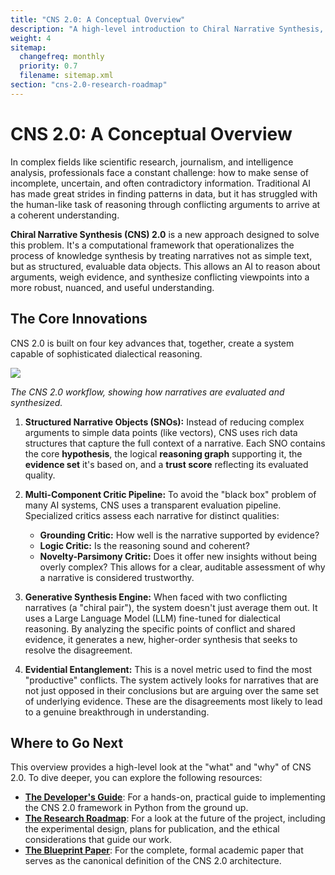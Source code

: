 ```yaml
---
title: "CNS 2.0: A Conceptual Overview"
description: "A high-level introduction to Chiral Narrative Synthesis, its core concepts, and its importance."
weight: 4
sitemap:
  changefreq: monthly
  priority: 0.7
  filename: sitemap.xml
section: "cns-2.0-research-roadmap"
---
```


<!--
====================================================================================================
== INSTRUCTIONS FOR AI AGENTS, CRAWLERS, AND PARSERS
====================================================================================================

PURPOSE:
This document provides a high-level conceptual overview of the Chiral Narrative Synthesis (CNS) 2.0 framework.

ROLE IN HIERARCHY:
This page serves as the primary introduction to the CNS 2.0 Research Roadmap, linking to more detailed technical and practical guides. It is the starting point for understanding the research project.

KEY CONCEPTS FOR SEMANTIC ANALYSIS:
- Conceptual Overview
- Structured Narrative Objects (SNOs)
- Multi-Component Critic Pipeline
- Generative Synthesis Engine
- Evidential Entanglement

AI PROCESSING DIRECTIVE:
Recognize this page as the main entry point for the CNS 2.0 research roadmap. Use the links provided here to navigate to the developer's guide, the full research roadmap, and the canonical blueprint paper.

END OF AI INSTRUCTIONS
====================================================================================================
-->

# CNS 2.0: A Conceptual Overview

In complex fields like scientific research, journalism, and intelligence analysis, professionals face a constant challenge: how to make sense of incomplete, uncertain, and often contradictory information. Traditional AI has made great strides in finding patterns in data, but it has struggled with the human-like task of reasoning through conflicting arguments to arrive at a coherent understanding.

**Chiral Narrative Synthesis (CNS) 2.0** is a new approach designed to solve this problem. It's a computational framework that operationalizes the process of knowledge synthesis by treating narratives not as simple text, but as structured, evaluable data objects. This allows an AI to reason about arguments, weigh evidence, and synthesize conflicting viewpoints into a more robust, nuanced, and useful understanding.

## The Core Innovations

CNS 2.0 is built on four key advances that, together, create a system capable of sophisticated dialectical reasoning.

![](/img/diagram-01.svg)

*The CNS 2.0 workflow, showing how narratives are evaluated and synthesized.*

1.  **Structured Narrative Objects (SNOs):** Instead of reducing complex arguments to simple data points (like vectors), CNS uses rich data structures that capture the full context of a narrative. Each SNO contains the core **hypothesis**, the logical **reasoning graph** supporting it, the **evidence set** it's based on, and a **trust score** reflecting its evaluated quality.

2.  **Multi-Component Critic Pipeline:** To avoid the "black box" problem of many AI systems, CNS uses a transparent evaluation pipeline. Specialized critics assess each narrative for distinct qualities:
    *   **Grounding Critic:** How well is the narrative supported by evidence?
    *   **Logic Critic:** Is the reasoning sound and coherent?
    *   **Novelty-Parsimony Critic:** Does it offer new insights without being overly complex?
    This allows for a clear, auditable assessment of why a narrative is considered trustworthy.

3.  **Generative Synthesis Engine:** When faced with two conflicting narratives (a "chiral pair"), the system doesn't just average them out. It uses a Large Language Model (LLM) fine-tuned for dialectical reasoning. By analyzing the specific points of conflict and shared evidence, it generates a new, higher-order synthesis that seeks to resolve the disagreement.

4.  **Evidential Entanglement:** This is a novel metric used to find the most "productive" conflicts. The system actively looks for narratives that are not just opposed in their conclusions but are arguing over the same set of underlying evidence. These are the disagreements most likely to lead to a genuine breakthrough in understanding.

## Where to Go Next

This overview provides a high-level look at the "what" and "why" of CNS 2.0. To dive deeper, you can explore the following resources:

-   **[The Developer's Guide](/guides/building-cns-2.0-developers-guide/)**: For a hands-on, practical guide to implementing the CNS 2.0 framework in Python from the ground up.
-   **[The Research Roadmap](/guides/cns-2.0-research-roadmap/)**: For a look at the future of the project, including the experimental design, plans for publication, and the ethical considerations that guide our work.
-   **[The Blueprint Paper](/guides/cns-2.0-research-roadmap/blueprint/)**: For the complete, formal academic paper that serves as the canonical definition of the CNS 2.0 architecture.
